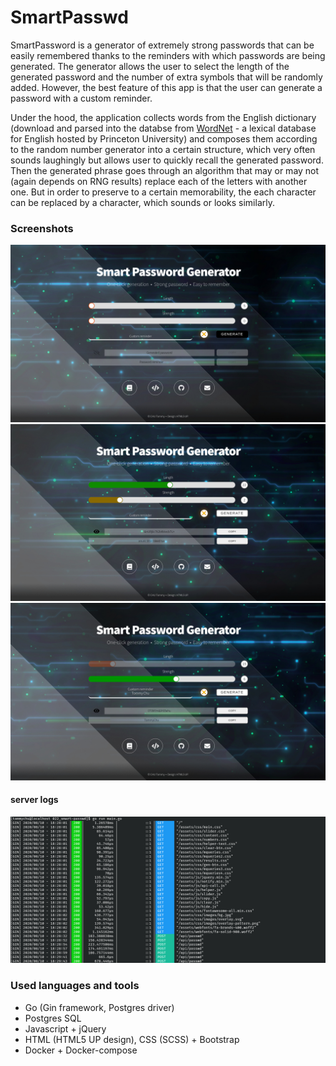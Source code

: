 # SmartPasswd

SmartPassword is a generator of extremely strong passwords that can be easily remembered thanks to the reminders with which passwords are being generated.
The generator allows the user to select the length of the generated password and the number of extra symbols that will be randomly added. However, the best feature of this app is that the user can generate a password with a custom reminder.

Under the hood, the application collects words from the English dictionary (download and parsed into the databse from <a href="https://wordnet.princeton.edu/">WordNet</a> - a lexical database for English hosted by Princeton University) and composes them according to the random number generator into a certain structure, which very often sounds laughingly but allows user to quickly recall the generated password. Then the generated phrase goes through an algorithm that may or may not (again depends on RNG results) replace each of the letters with another one. But in order to preserve to a certain memorability, the each character can be replaced by a character, which sounds or looks similarly.

### Screenshots
<img src="https://raw.githubusercontent.com/chutified/smart-passwd/master/imgs/1.jpg">
<img src="https://raw.githubusercontent.com/chutified/smart-passwd/master/imgs/2.jpg">
<img src="https://raw.githubusercontent.com/chutified/smart-passwd/master/imgs/3.jpg">

#### server logs
<img src="https://raw.githubusercontent.com/chutified/smart-passwd/master/imgs/4.jpg">

### Used languages and tools
  - Go (Gin framework, Postgres driver)
  - Postgres SQL
  - Javascript + jQuery
  - HTML (HTML5 UP design), CSS (SCSS) + Bootstrap
  - Docker + Docker-compose

